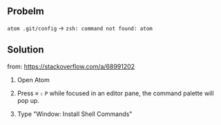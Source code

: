 
## Probelm

`atom .git/config` -> `zsh: command not found: atom`

## Solution

from: https://stackoverflow.com/a/68991202

1. Open Atom

2. Press `⌘` `⇧` `P` while focused in an editor pane, the command palette will pop up.

3. Type "Window: Install Shell Commands"
